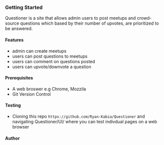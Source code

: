 ### Getting Started

Questioner is a site that allows admin users to post meetups and crowd-source questions
which based by their number of upvotes, are prioritized to be answered.  

#### Features
* admin can create meetups
* users can post questions to meetups
* users can comment on questions posted
* users can upvote/downvote a question

#### Prerequisites 
* A web broswer e.g Chrome, Mozzila
* Git Version Control

#### Testing
* Cloning this repo `https://github.com/Ryan-Kabia/Questioner` and navigating Questioner/UI/ where you can test indivdual pages on a web browser

#### Author
